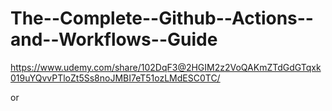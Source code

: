 # The--Complete--Github--Actions--and--Workflows--Guide


https://www.udemy.com/share/102DqF3@2HGIM2z2VoQAKmZTdGdGTqxk019uYQvvPTloZt5Ss8noJMBI7eT51ozLMdESC0TC/

<!--ts--> 
or 
<!--te-->

